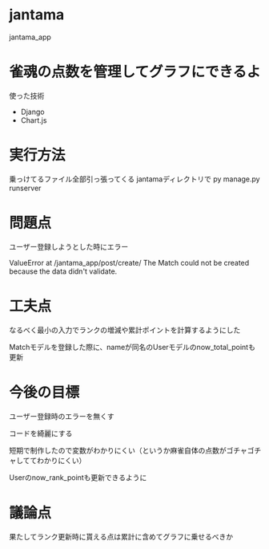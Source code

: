 # jantama
jantama_app

# 雀魂の点数を管理してグラフにできるよ
使った技術
- Django
- Chart.js

# 実行方法
乗っけてるファイル全部引っ張ってくる
jantamaディレクトリで py manage.py runserver

# 問題点
ユーザー登録しようとした時にエラー

ValueError at /jantama_app/post/create/
The Match could not be created because the data didn't validate.

# 工夫点

なるべく最小の入力でランクの増減や累計ポイントを計算するようにした

Matchモデルを登録した際に、nameが同名のUserモデルのnow_total_pointも更新

# 今後の目標
ユーザー登録時のエラーを無くす

コードを綺麗にする

短期で制作したので変数がわかりにくい（というか麻雀自体の点数がゴチャゴチャしててわかりにくい）

Userのnow_rank_pointも更新できるように

# 議論点

果たしてランク更新時に貰える点は累計に含めてグラフに乗せるべきか
